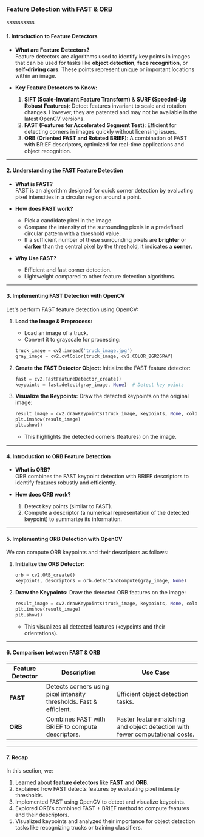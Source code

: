 ### **Feature Detection with FAST & ORB**
ssssssssss
#### **1. Introduction to Feature Detectors**

- **What are Feature Detectors?**  
  Feature detectors are algorithms used to identify key points in images that can be used for tasks like **object detection**, **face recognition**, or **self-driving cars**. These points represent unique or important locations within an image.

- **Key Feature Detectors to Know:**
  1. **SIFT (Scale-Invariant Feature Transform)** & **SURF (Speeded-Up Robust Features)**: Detect features invariant to scale and rotation changes. However, they are patented and may not be available in the latest OpenCV versions.
  2. **FAST (Features for Accelerated Segment Test)**: Efficient for detecting corners in images quickly without licensing issues.
  3. **ORB (Oriented FAST and Rotated BRIEF)**: A combination of FAST with BRIEF descriptors, optimized for real-time applications and object recognition.

---

#### **2. Understanding the FAST Feature Detection**

- **What is FAST?**  
  FAST is an algorithm designed for quick corner detection by evaluating pixel intensities in a circular region around a point.

- **How does FAST work?**  
  - Pick a candidate pixel in the image.
  - Compare the intensity of the surrounding pixels in a predefined circular pattern with a threshold value.
  - If a sufficient number of these surrounding pixels are **brighter** or **darker** than the central pixel by the threshold, it indicates a **corner**.

- **Why Use FAST?**  
  - Efficient and fast corner detection.
  - Lightweight compared to other feature detection algorithms.

---

#### **3. Implementing FAST Detection with OpenCV**

Let's perform FAST feature detection using OpenCV:

1. **Load the Image & Preprocess:**
   - Load an image of a truck.
   - Convert it to grayscale for processing:
   ```python
   truck_image = cv2.imread('truck_image.jpg')
   gray_image = cv2.cvtColor(truck_image, cv2.COLOR_BGR2GRAY)
   ```

2. **Create the FAST Detector Object:**
   Initialize the FAST feature detector:
   ```python
   fast = cv2.FastFeatureDetector_create()
   keypoints = fast.detect(gray_image, None)  # Detect key points
   ```

3. **Visualize the Keypoints:**
   Draw the detected keypoints on the original image:
   ```python
   result_image = cv2.drawKeypoints(truck_image, keypoints, None, color=(0,255,0))
   plt.imshow(result_image)
   plt.show()
   ```
   - This highlights the detected corners (features) on the image.

---

#### **4. Introduction to ORB Feature Detection**

- **What is ORB?**  
  ORB combines the FAST keypoint detection with BRIEF descriptors to identify features robustly and efficiently.

- **How does ORB work?**  
  1. Detect key points (similar to FAST).
  2. Compute a descriptor (a numerical representation of the detected keypoint) to summarize its information.

---

#### **5. Implementing ORB Detection with OpenCV**

We can compute ORB keypoints and their descriptors as follows:

1. **Initialize the ORB Detector:**
   ```python
   orb = cv2.ORB_create()
   keypoints, descriptors = orb.detectAndCompute(gray_image, None)
   ```

2. **Draw the Keypoints:**
   Draw the detected ORB features on the image:
   ```python
   result_image = cv2.drawKeypoints(truck_image, keypoints, None, color=(255, 0, 0))
   plt.imshow(result_image)
   plt.show()
   ```
   - This visualizes all detected features (keypoints and their orientations).

---

#### **6. Comparison between FAST & ORB**

| Feature Detector | Description                  | Use Case                                    |
|-------------------|------------------------------|---------------------------------------------|
| **FAST**          | Detects corners using pixel intensity thresholds. Fast & efficient. | Efficient object detection tasks. |
| **ORB**           | Combines FAST with BRIEF to compute descriptors. | Faster feature matching and object detection with fewer computational costs. |

---

#### **7. Recap**

In this section, we:  
1. Learned about **feature detectors** like **FAST** and **ORB**.  
2. Explained how FAST detects features by evaluating pixel intensity thresholds.  
3. Implemented FAST using OpenCV to detect and visualize keypoints.  
4. Explored ORB's combined FAST + BRIEF method to compute features and their descriptors.  
5. Visualized keypoints and analyzed their importance for object detection tasks like recognizing trucks or training classifiers.

